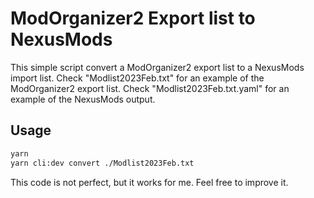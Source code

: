 # ModOrganizer2 Export list to NexusMods

This simple script convert a ModOrganizer2 export list to a NexusMods import list.
Check "Modlist2023Feb.txt" for an example of the ModOrganizer2 export list.
Check "Modlist2023Feb.txt.yaml" for an example of the NexusMods output.

## Usage

```bash
yarn
yarn cli:dev convert ./Modlist2023Feb.txt
```

This code is not perfect, but it works for me. Feel free to improve it.